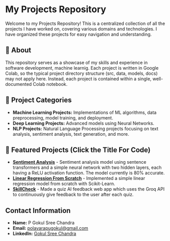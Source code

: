 # My Projects Repository

Welcome to my Projects Repository! This is a centralized collection of all the projects I have worked on, covering various domains and technologies. I have organized these projects for easy navigation and understanding.

## 📌 About
This repository serves as a showcase of my skills and experience in software development, machine learnig. Each project is written in Google Colab, so the typical project directory structure (src, data, models, docs) may not apply here. Instead, each project is contained within a single, well-documented Colab notebook.

## 🚀 Project Categories
- **Machine Learning Projects:** Implementations of ML algorithms, data preprocessing, model training, and deployment.
- **Deep Learning Projects:** Advanced models using Neural Networks.
- **NLP Projects:** Natural Language Processing projects focusing on text analysis, sentiment analysis, text generation, and more.


## 🌟 Featured Projects (Click the Title For Code)
- **[Sentiment Analysis](https://colab.research.google.com/drive/1s0cIJ-d3kNy7MNvHf4P0dzYmuH9IDOf6?usp=sharing)** - Sentiment analysis model using sentence transformers and a simple neural network with two hidden layers, each having a ReLU activation function. The model currently is 80% accurate.
- **[Linear Regression From Scratch](https://colab.research.google.com/drive/17GbaRmudM5v08ENQgkANDvFegYS8GLZQ?usp=sharing)** - Implemented a simple linear regression model from scratch with Scikit-Learn.
- **[SkillCheck](https://github.com/Gokul-sc/SkillCheck)** - Made a quiz AI feedback web app which uses the Groq API to continuously give feedback to the user after each quiz.

## Contact Information
- **Name:** P Gokul Sree Chandra
- **Email:** polavarapugokul@gmail.com
- **LinkedIn:** [Gokul Sree Chandra](https://www.linkedin.com/in/gokulsreechandra/)
